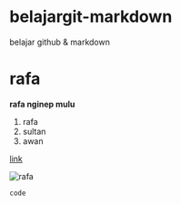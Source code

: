 # belajargit-markdown
belajar github &amp; markdown

# rafa 
**rafa nginep mulu**

1. rafa
2. sultan
3. awan

[link](github.com)

![rafa](https://upload.wikimedia.org/wikipedia/commons/thumb/f/f6/Rafa_Silva_2020.png/220px-Rafa_Silva_2020.png)

`code`
